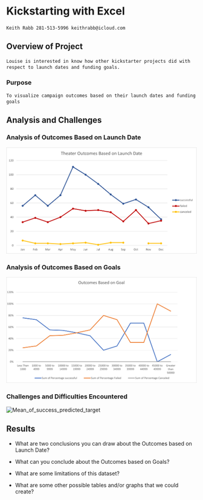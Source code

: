 # Kickstarting with Excel
    Keith Rabb 281-513-5996 keithrabb@icloud.com
## Overview of Project
    Louise is interested in know how other kickstarter projects did with respect to launch dates and funding goals.
### Purpose 
    To visualize campaign outcomes based on their launch dates and funding goals
## Analysis and Challenges

### Analysis of Outcomes Based on Launch Date
![Theater_Outcomes_vs_Launch](Resources/Theater_Outcomes_vs_Launch.png)
### Analysis of Outcomes Based on Goals
![Outcomes_vs_Goals](Resources/Outcomes_vs_Goals.png)
### Challenges and Difficulties Encountered
![Mean_of_success_predicted_target](Resources/Mean_of_success_predicted_target.png)
    
## Results

- What are two conclusions you can draw about the Outcomes based on Launch Date?

- What can you conclude about the Outcomes based on Goals?

- What are some limitations of this dataset?

- What are some other possible tables and/or graphs that we could create?
